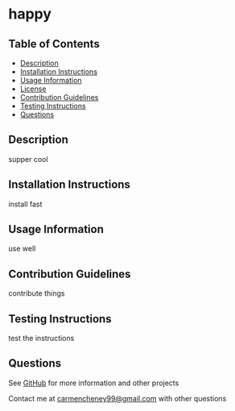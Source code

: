 # happy

## Table of Contents
* [Description](#description)
* [Installation Instructions](#installation-instructions)
* [Usage Information](#usage-information)
* [License](#license)
* [Contribution Guidelines](#contribution-guidelines)
* [Testing Instructions](#testing-instructions)
* [Questions](#questions)

## Description
supper cool

## Installation Instructions
install fast

## Usage Information
use well

## Contribution Guidelines
contribute things

## Testing Instructions
test the instructions

## Questions
See [GitHub](github.com/wallichiionline) for more information and other projects

Contact me at carmencheney99@gmail.com with other questions
